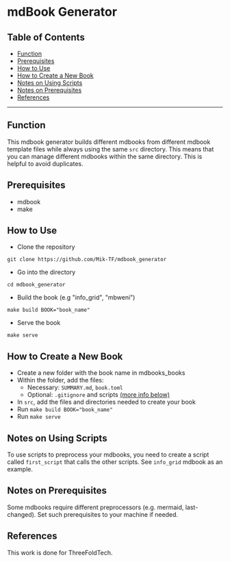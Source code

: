 <h1> mdBook Generator </h1>

<h2>Table of Contents</h2>

- [Function](#function)
- [Prerequisites](#prerequisites)
- [How to Use](#how-to-use)
- [How to Create a New Book](#how-to-create-a-new-book)
- [Notes on Using Scripts](#notes-on-using-scripts)
- [Notes on Prerequisites](#notes-on-prerequisites)
- [References](#references)

***

## Function

This mdbook generator builds different mdbooks from different mdbook template files while always using the same `src` directory. This means that you can manage different mdbooks within the same directory. This is helpful to avoid duplicates.

## Prerequisites

- mdbook
- make

## How to Use

- Clone the repository
```
git clone https://github.com/Mik-TF/mdbook_generator
```
- Go into the directory
```
cd mdbook_generator
```
- Build the book (e.g "info_grid", "mbweni")
```
make build BOOK="book_name"
```
- Serve the book
```
make serve
```

## How to Create a New Book

- Create a new folder with the book name in mdbooks_books
- Within the folder, add the files: 
  - Necessary: `SUMMARY.md`, `book.toml`
  - Optional: `.gitignore` and scripts [(more info below)](#notes-on-using-scripts)
- In `src`, add the files and directories needed to create your book
- Run `make build BOOK="book_name"`
- Run `make serve`

## Notes on Using Scripts

To use scripts to preprocess your mdbooks, you need to create a script called `first_script` that calls the other scripts. See `info_grid` mdbook as an example.

## Notes on Prerequisites

Some mdbooks require different preprocessors (e.g. mermaid, last-changed). Set such prerequisites to your machine if needed.

## References

This work is done for ThreeFoldTech.